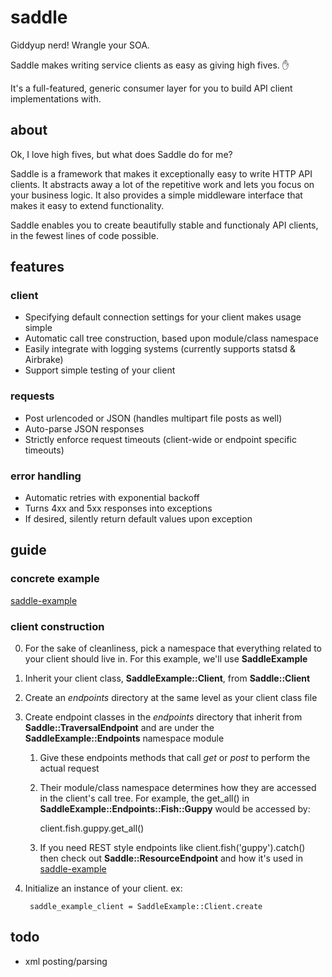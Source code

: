 # saddle

Giddyup nerd! Wrangle your SOA.

Saddle makes writing service clients as easy as giving high fives. :hand:

It's a full-featured, generic consumer layer for you to build API client implementations with.


## about

Ok, I love high fives, but what does Saddle do for me?

Saddle is a framework that makes it exceptionally easy to write HTTP API clients. It abstracts away a lot of the repetitive work and lets you focus on your business logic. It also provides a simple middleware interface that makes it easy to extend functionality.

Saddle enables you to create beautifully stable and functionaly API clients, in the fewest lines of code possible.


## features

### client
* Specifying default connection settings for your client makes usage simple
* Automatic call tree construction, based upon module/class namespace
* Easily integrate with logging systems (currently supports statsd & Airbrake)
* Support simple testing of your client

### requests
* Post urlencoded or JSON (handles multipart file posts as well)
* Auto-parse JSON responses
* Strictly enforce request timeouts (client-wide or endpoint specific timeouts)

### error handling
* Automatic retries with exponential backoff
* Turns 4xx and 5xx responses into exceptions
* If desired, silently return default values upon exception


## guide

### concrete example
[saddle-example](https://github.com/mLewisLogic/saddle-example)

### client construction
0. For the sake of cleanliness, pick a namespace that everything related to your client should live in. For this example, we'll use __SaddleExample__
1. Inherit your client class, __SaddleExample::Client__, from __Saddle::Client__
2. Create an _endpoints_ directory at the same level as your client class file
3. Create endpoint classes in the _endpoints_ directory that inherit from __Saddle::TraversalEndpoint__ and are under the __SaddleExample::Endpoints__ namespace module
    1. Give these endpoints methods that call _get_ or _post_ to perform the actual request
    2. Their module/class namespace determines how they are accessed in the client's call tree. For example, the get\_all() in __SaddleExample::Endpoints::Fish::Guppy__ would be accessed by:

        client.fish.guppy.get_all()

    3. If you need REST style endpoints like client.fish('guppy').catch() then check out __Saddle::ResourceEndpoint__ and how it's used in [saddle-example](https://github.com/mLewisLogic/saddle-example/blob/master/lib/endpoints/kitten.rb)

4. Initialize an instance of your client. ex:

        saddle_example_client = SaddleExample::Client.create



## todo
* xml posting/parsing
